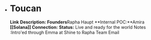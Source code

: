 - # Toucan
  **Link** 
  **Description:** 
  **Founders**Rapha Haupt
  **Internal POC:**Amira
  **[[Solana]] Connection:**
  **Status:** Live and ready for the world
  Notes :Intro'ed through Emma at Shine to Rapha
Team Email
